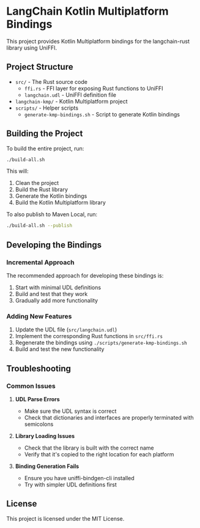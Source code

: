 # LangChain Kotlin Multiplatform Bindings

This project provides Kotlin Multiplatform bindings for the langchain-rust library using UniFFI.

## Project Structure

- `src/` - The Rust source code
  - `ffi.rs` - FFI layer for exposing Rust functions to UniFFI
  - `langchain.udl` - UniFFI definition file
- `langchain-kmp/` - Kotlin Multiplatform project
- `scripts/` - Helper scripts
  - `generate-kmp-bindings.sh` - Script to generate Kotlin bindings

## Building the Project

To build the entire project, run:

```bash
./build-all.sh
```

This will:
1. Clean the project
2. Build the Rust library
3. Generate the Kotlin bindings
4. Build the Kotlin Multiplatform library

To also publish to Maven Local, run:

```bash
./build-all.sh --publish
```

## Developing the Bindings

### Incremental Approach

The recommended approach for developing these bindings is:

1. Start with minimal UDL definitions
2. Build and test that they work
3. Gradually add more functionality

### Adding New Features

1. Update the UDL file (`src/langchain.udl`)
2. Implement the corresponding Rust functions in `src/ffi.rs`
3. Regenerate the bindings using `./scripts/generate-kmp-bindings.sh`
4. Build and test the new functionality

## Troubleshooting

### Common Issues

1. **UDL Parse Errors**
   - Make sure the UDL syntax is correct
   - Check that dictionaries and interfaces are properly terminated with semicolons

2. **Library Loading Issues**
   - Check that the library is built with the correct name
   - Verify that it's copied to the right location for each platform

3. **Binding Generation Fails**
   - Ensure you have uniffi-bindgen-cli installed
   - Try with simpler UDL definitions first

## License

This project is licensed under the MIT License.

